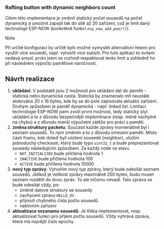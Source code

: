 ### Rafting button with dynamic neighbors count

Cílem této implementace je změnit statický počet sousedů na počet dynamický a umožnit zapojit tak do sítě až 20 zařízení, což je limit daný technologií ESP-NOW (konkrétně funkcí `esp_now_add_peer()`).

> [!NOTE]
> Při určité konfiguraci by určitě bylo možné vymyslet alternativní řešení pro využití více sousedů, např. vytvořit více subsíti. Pro tuto aplikaci to ovšem nedává smysl, proto jsem se rozhodl respektovat tento limit a zohlednit ho při následném výpočtu paměťové náročnosti.

## Návrh realizace

1. **ukládání**: V podstatě jsou 2 možnosti pro ukládání dat do paměti - statická nebo dynamická cesta. Statická by znamenalo mít neustále alokováno $20$ x $16$ bytes, kde by se do pole zapisovala aktuální zařízení. Druhým způsobem je paměť dynamická - např. linked list. Limitací technologie ESP-NOW jsem zvolil první možnost, tedy statický styl ukládání a to z důvodu bezpečnější implemtnace (resp. méně náchylné na chybu) a z důvodu menší výpočetní zátěže pro práci s paměti. 
2. **změna struktury packetu**: Součástí každé zprávy momenátlně byl i seznam sousedů. To nyní změním a to z důvodu omezení paměti. Místo části framu, kde doteď byli uložení sousedé (neighbor), uložím jednoduchý checksum, který bude typu `uint32_t` a bude preprezentovat sousedy následujícím způsobem. Za každý node ve stavu
   - `NOT_INITIALIZED` bude přičtena hodnota $1$
   - `INACTIVE` bude přičtena hodnota $100$
   - `ACTIVE` bude přičtena hodnota $10 000$
3. **nový typ zprávy**: Vytvořím nový typ zprávy, který bude odesílát seznam sousedů. Jelikož je velikost zprávy maximálně 250 bytes, budu muset seznam rozdělit do dvou zpráv. To ale ničemu nevadí. Tato zpráva se bude odesílat vždy, po:
   - změně datové struktury se sousedy
   - zachycení zprávy `HELLO_DS`
   - přijmutí chybného čísla počtu sousedů
   - naktivním zařízení
4. **aktualizace sezanamu sousedů**: Je třeba implementovat, resp. aktualizovat funkci pro příjem počtu sousedů. Vždy vyhrává zpráva, která má nojvější číslo epochy.